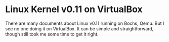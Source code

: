 # Linux Kernel v0.11 on VirtualBox

There are many documents about Linux v0.11 running on Bochs, Qemu. But I see no one doing it on VirtualBox. It can be simple and straightforward, though still took me some time to get it right.

### 
